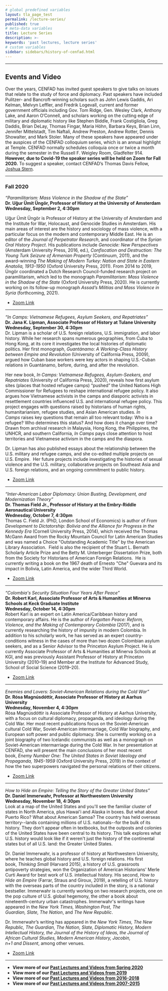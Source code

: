 ```yaml
---
# global predefined variables
layout: tla_page_test
permalink: /lecture-series/
published: true
# meta-data variables
title: Lecture Series
description: >-
keywords: 'past lectures, lecture series'
# custom variables
sidebar: sidebars/history-of-cenfad.html     
---
```

___

## Events and Video
Over the years, CENFAD has invited guest speakers to give talks on issues that relate to the study of force and diplomacy. Past speakers have included Pulitzer- and Bancroft-winning scholars such as John Lewis Gaddis, Ari Kelman, Melvyn Leffler, and Fredrik Logevall, current and former government officials including Gov. Tom Ridge, Gen. Wesley Clark, Anthony Lake, and Aaron O’Connell, and scholars working on the cutting edge of military and diplomatic history like Stephen Biddle, Frank Costigliola, Greg Daddis, Brian DeLay, Thomas Fingar, Maria Höhn, Barbara Keys, Brian Linn, Jennifer Mittelstadt, Tim Naftali, Andrew Preston, Andrew Rotter, Dennis Showalter, and Mark Stoler. Many of these speakers have appeared under the auspices of the CENFAD colloquium series, which is an annual highlight at Temple. CENFAD normally schedules colloquia once or twice a month during the semester in the Russell F. Weigley Room, Gladfelter 914. **However, due to Covid-19 the speaker series will be held on Zoom for Fall 2020.** To suggest a speaker, contact CENFAD’s Thomas Davis Fellow, [Joshua Stern](mailto:tuj64084@temple.edu).

___

### Fall 2020
_“Paramilitarism: Mass Violence in the Shadow of the State”_<br>
**Dr. Uğur Ümit Üngör, Professor of History at the University of Amsterdam**<br>
**Wednesday, September 2, 4:30pm**<br>

Uğur Ümit Üngör is Professor of History at the University of Amsterdam and the Institute for War, Holocaust, and Genocide Studies in Amsterdam. His main areas of interest are the history and sociology of mass violence, with a particular focus on the modern and contemporary Middle East. He is an editor of the _Journal of Perpetrator Research_, and coordinator of the _Syrian Oral History Project_. His publications include _Genocide: New Perspectives_ (Amsterdam University Press, 2016, ed.), _Confiscation and Destruction: The Young Turk Seizure of Armenian Property_ (Continuum, 2011), and the award-winning _The Making of Modern Turkey: Nation and State in Eastern Anatolia, 1913-1950_ (Oxford University Press, 2011). From 2014 to 2019, Üngör coordinated a Dutch Research Council-funded research project on paramilitarism, which led to the monograph _Paramilitarism: Mass Violence in the Shadow of the State_ (Oxford University Press, 2020). He is currently working on its follow-up monograph _Assad’s Militias and Mass Violence in Syria_ (forthcoming, 2021).

- [Zoom Link](https://temple.zoom.us/j/98400292811)

___

_“In Camps: Vietnamese Refugees, Asylum Seekers, and Repatriates”_<br>
**Dr. Jana K. Lipman, Associate Professor of History at Tulane University**<br>
**Wednesday, September 30, 4:30pm**<br>
Dr. Lipman is a scholar of U.S. foreign relations, U.S. immigration, and labor history. While her research spans numerous geographies, from Cuba to Hong Kong, at its core it investigates the local histories of diplomatic politics. Her first monograph, _Guantánamo: A Working-Class History between Empire and Revolution_ (University of California Press, 2009), argued how Cuban base workers were key actors in shaping U.S.-Cuban relations in Guantánamo, before, during, and after the revolution. 

Her new book, _In Camps: Vietnamese Refugees, Asylum-Seekers, and Repatriates_ (University of California Press, 2020), reveals how first asylum sites (places that hosted refugee camps) “pushed” the United Nations High Commissioner for Refugees to reshape international refugee policy. It also argues how Vietnamese activists in the camps and diasporic activists in resettlement countries influenced U.S. and international refugee policy. This project engages with questions raised by historians of human rights, humanitarianism, refugee studies, and Asian American studies. _In Camps_ raises key questions that remain all too relevant today: Who is a refugee? Who determines this status? And how does it change over time? Drawn from archival research in Malaysia, Hong Kong, the Philippines, the UNHCR, and southern California, _In Camps_ pays close attention to host territories and Vietnamese activism in the camps and the diaspora.

Dr. Lipman has also published essays about the relationship between the U.S. military and refugee camps, and she co-edited multiple projects on U.S. Empire.  Her future projects include investigating the histories of sexual violence and the U.S. military, collaborative projects on Southeast Asia and U.S. foreign relations, and an ongoing commitment to public history.

- [Zoom Link](https://temple.zoom.us/j/95791045425)

___

_“Inter-American Labor Diplomacy: Union Busting, Development, and Modernization Theory”_<br>
**Dr. Thomas Field Jr., Professor of History at the Embry-Riddle Aeronautical University**<br>
**Wednesday, October 7, 4:30pm**<br>
Thomas C. Field Jr. (PhD, London School of Economics) is author of _From Development to Dictatorship: Bolivia and the Alliance for Progress in the Kennedy Era_ (Cornell University Press, 2014), which received the Thomas McGann Award from the Rocky Mountain Council for Latin American Studies and was named a Choice "Outstanding Academic Title" by the American Library Association.  Field is also the recipient of the Stuart L. Bernath Scholarly Article Prize and the Betty M. Unterberger Dissertation Prize, both from the Society for Historians of American Foreign Relations.  He is currently writing a book on the 1967 death of Ernesto "Che" Guevara and its impact in Bolivia, Latin America, and the wider Third World.

- [Zoom Link](https://temple.zoom.us/j/95791045425)

___

_“Colombia's Security Situation Four Years After Peace”_<br>
**Dr. Robert Karl, Associate Professor of Arts & Humanities at Minerva Schools at Keck Graduate Institute**<br>
**Wednesday, October 14, 4:30pm**<br>
Robert Karl is an expert on Latin America/Caribbean history and contemporary affairs. He is the author of _Forgotten Peace: Reform, Violence, and the Making of Contemporary Colombia_ (2017), and is currently researching the history of impunity in modern Colombia. In addition to his scholarly work, he has served as an expert country-conditions witness in the cases of more than two dozen Colombian asylum seekers, and as a Senior Advisor to the Princeton Asylum Project. He is currently Associate Professor of Arts & Humanities at Minerva Schools at KGI, and was previously Assistant Professor of History at Princeton University (2010–19) and Member at the Institute for Advanced Study, School of Social Science (2019–20).

- [Zoom Link](https://temple.zoom.us/j/93097777470)

___

_Enemies and Lovers: Soviet-American Relations during the Cold War”_<br>
**Dr. Rósa Magnúsdóttir, Associate Professor of History at Aarhus University**<br>
**Wednesday, November 4, 4:30pm**<br>
Rósa Magnúsdóttir is Associate Professor of History at Aarhus University, with a focus on cultural diplomacy, propaganda, and ideology during the Cold War. Her most recent publications focus on the Soviet-American cultural Cold War, Soviet-American intermarriage, Cold War biography, and European soft power and public diplomacy. She is currently working on a joint biography of two Icelandic communists as well as a monograph on Soviet-American intermarriage during the Cold War. In her presentation at CENFAD, she will present the main conclusions of her most recent book, _Enemy Number One: The United States in Soviet Ideology and Propaganda, 1945-1959_ (Oxford University Press, 2019) in the context of how the two superpowers navigated the personal relations of their citizens.

- [Zoom Link](https://temple.zoom.us/j/98461410388)

___

_How to Hide an Empire: Telling the Story of the Greater United States”_<br>
**Dr. Daniel Immerwahr, Professor at Northwestern University**<br>
**Wednesday, November 18, 4:30pm**<br>
Look at a map of the United States and you'll see the familiar cluster of states in North America, plus Hawai'i and Alaska in boxes. But what about Puerto Rico? What about American Samoa? The country has held overseas territory--lands containing millions of U.S. nationals--for the bulk of its history. They don't appear often in textbooks, but the outposts and colonies of the United States have been central to its history. This talk explores what U.S. history would look like if it weren't just the history of the continental states but of all U.S. land: the Greater United States.

Dr. Daniel Immerwahr, is a professor of history at Northwestern University, where he teaches global history and U.S. foreign relations. His first book, _Thinking Small_ (Harvard 2015), a history of U.S. grassroots antipoverty strategies, won the Organization of American Historians' Merle Curti Award for best work of U.S. intellectual history. His second, _How to Hide an Empire_ (Farrar, Straus and Giroux, 2019), a retelling of U.S. history with the overseas parts of the country included in the story, is a national bestseller. Immerwahr is currently working on two research projects, one on the pop culture of U.S. global hegemony, the other a book about nineteenth-century urban catastrophes. Immerwahr's writings have appeared in the _New York Times, Washington Post, The Guardian, Slate, The Nation_, and _The New Republic_.

Dr. Immerwahr’s writing has appeared in the _New York Times, The New Republic, The Guardian, The Nation, Slate, Diplomatic History, Modern Intellectual History, the Journal of the History of Ideas, the Journal of African Cultural Studies, Modern American History, Jacobin, n+1 and Dissent_, among other venues.

- [Zoom Link](https://temple.zoom.us/j/94291516522)

___

- **View more of our [Past Lectures and Videos from Spring 2020](https://drive.google.com/file/d/12_--TRaOiEh4pZObhSuJv_kz_tFNvYiK/view?usp=sharing)** 
- **View more of our [Past Lectures and Videos from 2019](https://drive.google.com/file/d/1OyBZlWv7Ur6T-lhZEjzF9ZytiIae9RRx/view?usp=sharing)** 
- **View more of our [Past Lectures and Videos from 2016-2018](https://liberalarts.temple.edu/sites/liberalarts/files/2016-18%20Past%20Lecture%20Archives.pdf)**
- **View more of our [Past Lectures and Videos from 2007-2015](https://liberalarts.temple.edu/sites/liberalarts/files/CENFAD%20Guest%20Speaker%20Lectures.pdf)**
